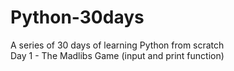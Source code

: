 # Python-30days
A series of 30 days of learning Python from scratch
<br>
Day 1 - The Madlibs Game (input and print function)
